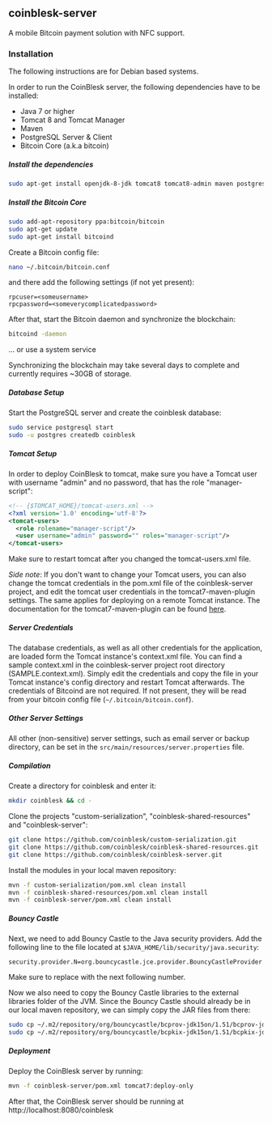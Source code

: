 ## coinblesk-server

A mobile Bitcoin payment solution with NFC support.

### Installation

The following instructions are for Debian based systems.

In order to run the CoinBlesk server, the following dependencies have to be installed:

* Java 7 or higher
* Tomcat 8 and Tomcat Manager
* Maven
* PostgreSQL Server & Client
* Bitcoin Core (a.k.a bitcoin)

##### Install the dependencies

```bash
sudo apt-get install openjdk-8-jdk tomcat8 tomcat8-admin maven postgresql postgresql-client
```

##### Install the Bitcoin Core

```bash
sudo add-apt-repository ppa:bitcoin/bitcoin
sudo apt-get update
sudo apt-get install bitcoind
```

Create a Bitcoin config file:

```bash
nano ~/.bitcoin/bitcoin.conf
```

and there add the following settings (if not yet present):

```
rpcuser=<someusername>
rpcpassword=<someverycomplicatedpassword>
```

After that, start the Bitcoin daemon and synchronize the blockchain:

```bash
bitcoind -daemon
```

... or use a system service

Synchronizing the blockchain may take several days to complete and currently requires ~30GB of storage.

##### Database Setup

Start the PostgreSQL server and create the coinblesk database:

```bash
sudo service postgresql start
sudo -u postgres createdb coinblesk
```

##### Tomcat Setup

In order to deploy CoinBlesk to tomcat, make sure you have a Tomcat user with username "admin" and no password, that has the role "manager-script":

```xml
<!-- {$TOMCAT_HOME}/tomcat-users.xml -->
<?xml version='1.0' encoding='utf-8'?>
<tomcat-users>
  <role rolename="manager-script"/>
  <user username="admin" password="" roles="manager-script"/>
</tomcat-users>
```

Make sure to restart tomcat after you changed the tomcat-users.xml file.

*Side note*: If you don't want to change your Tomcat users, you can also change the tomcat credentials in the pom.xml 
file of the coinblesk-server project, and edit the tomcat user credentials in the 
tomcat7-maven-plugin settings. The same applies for deploying on a remote Tomcat instance. 
The documentation for the tomcat7-maven-plugin can be found [here](http://tomcat.apache.org/maven-plugin-2.0/tomcat7-maven-plugin/deploy-mojo.html).

##### Server Credentials

The database credentials, as well as all other credentials for the application, are loaded form the 
Tomcat instance's context.xml file. You can find a sample context.xml in the coinblesk-server project root directory (SAMPLE.context.xml). 
Simply edit the credentials and copy the file in your Tomcat instance's config directory and restart Tomcat afterwards. The
credentials of Bitcoind are not required. If not present, they will be read from your bitcoin config file (```~/.bitcoin/bitcoin.conf```).

##### Other Server Settings

All other (non-sensitive) server settings, such as email server or backup directory, can be set in the ```src/main/resources/server.properties``` file.

##### Compilation

Create a directory for coinblesk and enter it:

```bash
mkdir coinblesk && cd -
```

Clone the projects "custom-serialization", "coinblesk-shared-resources" and "coinblesk-server":
```bash
git clone https://github.com/coinblesk/custom-serialization.git
git clone https://github.com/coinblesk/coinblesk-shared-resources.git
git clone https://github.com/coinblesk/coinblesk-server.git
```

Install the modules in your local maven repository:

```bash
mvn -f custom-serialization/pom.xml clean install
mvn -f coinblesk-shared-resources/pom.xml clean install
mvn -f coinblesk-server/pom.xml clean install
```

##### Bouncy Castle

Next, we need to add Bouncy Castle to the Java security providers. Add the following line to the file located at ```$JAVA_HOME/lib/security/java.security```:

```
security.provider.N=org.bouncycastle.jce.provider.BouncyCastleProvider
```

Make sure to replace <N> with the next following number.

Now we also need to copy the Bouncy Castle libraries to the external libraries folder of the JVM. Since the Bouncy Castle should already be in our local maven repository, we can simply copy the JAR files from there:

```bash
sudo cp ~/.m2/repository/org/bouncycastle/bcprov-jdk15on/1.51/bcprov-jdk15on-1.51.jar $JAVA_HOME/jre/lib/ext/
sudo cp ~/.m2/repository/org/bouncycastle/bcpkix-jdk15on/1.51/bcpkix-jdk15on-1.51.jar $JAVA_HOME/jre/lib/ext/
```

##### Deployment

Deploy the CoinBlesk server by running:

```bash
mvn -f coinblesk-server/pom.xml tomcat7:deploy-only
```

After that, the CoinBlesk server should be running at http://localhost:8080/coinblesk











